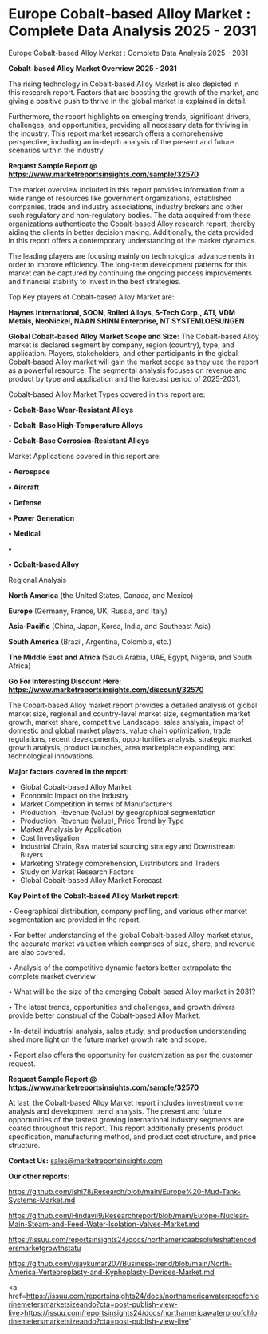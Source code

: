 # Europe Cobalt-based Alloy Market : Complete Data Analysis 2025 - 2031
Europe Cobalt-based Alloy Market : Complete Data Analysis 2025 - 2031

<Strong> Cobalt-based Alloy Market Overview 2025 - 2031</strong>

The rising technology in Cobalt-based Alloy Market is also depicted in this research report. Factors that are boosting the growth of the market, and giving a positive push to thrive in the global market is explained in detail.

Furthermore, the report highlights on emerging trends, significant drivers, challenges, and opportunities, providing all necessary data for thriving in the industry. This report market research offers a comprehensive perspective, including an in-depth analysis of the present and future scenarios within the industry.

<strong>Request Sample Report @ <a href=https://www.marketreportsinsights.com/sample/32570>https://www.marketreportsinsights.com/sample/32570</a></strong>

The market overview included in this report provides information from a wide range of resources like government organizations, established companies, trade and industry associations, industry brokers and other such regulatory and non-regulatory bodies. The data acquired from these organizations authenticate the Cobalt-based Alloy research report, thereby aiding the clients in better decision making. Additionally, the data provided in this report offers a contemporary understanding of the market dynamics.

The leading players are focusing mainly on technological advancements in order to improve efficiency. The long-term development patterns for this market can be captured by continuing the ongoing process improvements and financial stability to invest in the best strategies.

Top Key players of Cobalt-based Alloy Market are:

<strong>Haynes International, SOON, Rolled Alloys, S-Tech Corp., ATI, VDM Metals, NeoNickel, NAAN SHINN Enterprise, NT SYSTEMLOESUNGEN</strong>

<strong><b>Global Cobalt-based Alloy Market Scope and Size:</b></strong>
The Cobalt-based Alloy market is declared segment by company, region (country), type, and application. Players, stakeholders, and other participants in the global Cobalt-based Alloy market will gain the market scope as they use the report as a powerful resource. The segmental analysis focuses on revenue and product by type and application and the forecast period of 2025-2031.

Cobalt-based Alloy Market Types covered in this report are:

<strong>•  Cobalt-Base Wear-Resistant Alloys

•  Cobalt-Base High-Temperature Alloys

•  Cobalt-Base Corrosion-Resistant Alloys</strong>

Market Applications covered in this report are:

<strong>•  Aerospace

•  Aircraft

•  Defense

•  Power Generation

•  Medical

•  

•  Cobalt-based Alloy</strong> 

Regional Analysis

<strong>North America</strong> (the United States, Canada, and Mexico)

<strong>Europe</strong> (Germany, France, UK, Russia, and Italy)

<strong>Asia-Pacific</strong> (China, Japan, Korea, India, and Southeast Asia)

<strong>South America</strong> (Brazil, Argentina, Colombia, etc.)

<strong>The Middle East and Africa</strong> (Saudi Arabia, UAE, Egypt, Nigeria, and South Africa)

<strong>Go For Interesting Discount Here: <a href=https://www.marketreportsinsights.com/discount/32570>https://www.marketreportsinsights.com/discount/32570</a></strong>

The Cobalt-based Alloy market report provides a detailed analysis of global market size, regional and country-level market size, segmentation market growth, market share, competitive Landscape, sales analysis, impact of domestic and global market players, value chain optimization, trade regulations, recent developments, opportunities analysis, strategic market growth analysis, product launches, area marketplace expanding, and technological innovations.

<strong><b>Major factors covered in the report:</b></strong>
<ul>
  <li>Global Cobalt-based Alloy Market </li>
  <li>Economic Impact on the Industry</li>
  <li>Market Competition in terms of Manufacturers</li>
  <li>Production, Revenue (Value) by geographical segmentation</li>
  <li>Production, Revenue (Value), Price Trend by Type</li>
  <li>Market Analysis by Application</li>
  <li>Cost Investigation</li>
  <li>Industrial Chain, Raw material sourcing strategy and Downstream Buyers</li>
  <li>Marketing Strategy comprehension, Distributors and Traders</li>
  <li>Study on Market Research Factors</li>
  <li>Global Cobalt-based Alloy Market Forecast</li>
</ul>

<strong><b>Key Point of the Cobalt-based Alloy Market report:</b></strong>

• Geographical distribution, company profiling, and various other market segmentation are provided in the report.

• For better understanding of the global Cobalt-based Alloy market status, the accurate market valuation which comprises of size, share, and revenue are also covered.

• Analysis of the competitive dynamic factors better extrapolate the complete market overview

• What will be the size of the emerging Cobalt-based Alloy market in 2031?

• The latest trends, opportunities and challenges, and growth drivers provide better construal of the Cobalt-based Alloy Market.

• In-detail industrial analysis, sales study, and production understanding shed more light on the future market growth rate and scope.

• Report also offers the opportunity for customization as per the customer request.

<strong>Request Sample Report @ <a href=https://www.marketreportsinsights.com/sample/32570>https://www.marketreportsinsights.com/sample/32570</a></strong>

At last, the Cobalt-based Alloy Market report includes investment come analysis and development trend analysis. The present and future opportunities of the fastest growing international industry segments are coated throughout this report. This report additionally presents product specification, manufacturing method, and product cost structure, and price structure.

<strong>Contact Us:</strong>
sales@marketreportsinsights.com

<strong>Our other reports:</strong>

<a href=https://github.com/Ishi78/Research/blob/main/Europe%20-Mud-Tank-Systems-Market.md>https://github.com/Ishi78/Research/blob/main/Europe%20-Mud-Tank-Systems-Market.md</a>

<a href=https://github.com/Hindavii9/Researchreport/blob/main/Europe-Nuclear-Main-Steam-and-Feed-Water-Isolation-Valves-Market.md>https://github.com/Hindavii9/Researchreport/blob/main/Europe-Nuclear-Main-Steam-and-Feed-Water-Isolation-Valves-Market.md</a>

<a href=https://issuu.com/reportsinsights24/docs/northamericaabsoluteshaftencodersmarketgrowthstatu>https://issuu.com/reportsinsights24/docs/northamericaabsoluteshaftencodersmarketgrowthstatu</a>

<a href=https://github.com/vijaykumar207/Business-trend/blob/main/North-America-Vertebroplasty-and-Kyphoplasty-Devices-Market.md>https://github.com/vijaykumar207/Business-trend/blob/main/North-America-Vertebroplasty-and-Kyphoplasty-Devices-Market.md</a>

<a href=https://issuu.com/reportsinsights24/docs/northamericawaterproofchlorinemetersmarketsizeando?cta=post-publish-view-live>https://issuu.com/reportsinsights24/docs/northamericawaterproofchlorinemetersmarketsizeando?cta=post-publish-view-live</a>"
